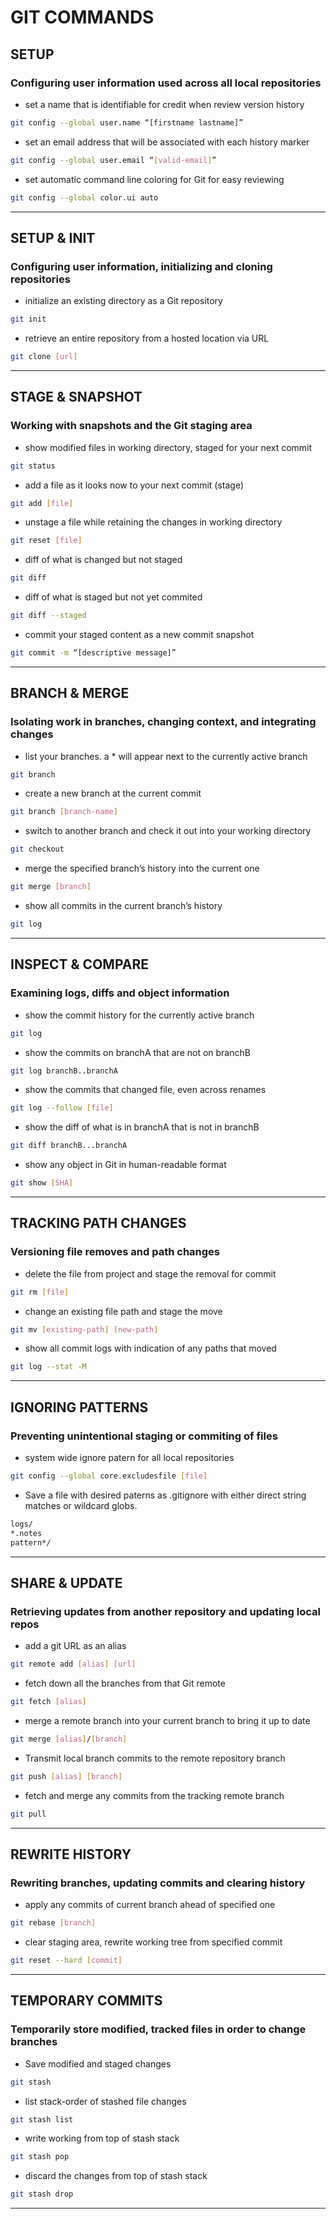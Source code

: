 # GIT COMMANDS

## SETUP

### Configuring user information used across all local repositories

* set a name that is identifiable for credit when review version history

``` bash
git config --global user.name “[firstname lastname]”
```

* set an email address that will be associated with each history marker

``` bash
git config --global user.email “[valid-email]”
```

* set automatic command line coloring for Git for easy reviewing

``` bash
git config --global color.ui auto
```

-- -- --

## SETUP & INIT

### Configuring user information, initializing and cloning repositories

* initialize an existing directory as a Git repository

``` bash
git init
```

* retrieve an entire repository from a hosted location via URL

``` bash
git clone [url]
```

-- -- --

## STAGE & SNAPSHOT

### Working with snapshots and the Git staging area

* show modified files in working directory, staged for your next commit

``` bash
git status
```

* add a file as it looks now to your next commit (stage)

``` bash
git add [file]
```

* unstage a file while retaining the changes in working directory

``` bash
git reset [file]
```

* diff of what is changed but not staged

``` bash
git diff
```

* diff of what is staged but not yet commited

``` bash
git diff --staged
```

* commit your staged content as a new commit snapshot

``` bash
git commit -m “[descriptive message]”
```

-- -- --

## BRANCH & MERGE

### Isolating work in branches, changing context, and integrating changes

* list your branches. a * will appear next to the currently active branch

``` bash
git branch
```

* create a new branch at the current commit

``` bash
git branch [branch-name]
```

* switch to another branch and check it out into your working directory

``` bash
git checkout
```

* merge the specified branch’s history into the current one

``` bash
git merge [branch]
```

* show all commits in the current branch’s history

``` bash
git log
```

-- -- --

## INSPECT & COMPARE

### Examining logs, diffs and object information

* show the commit history for the currently active branch

``` bash
git log
```

* show the commits on branchA that are not on branchB

``` bash
git log branchB..branchA
```

* show the commits that changed file, even across renames

``` bash
git log --follow [file]
```

* show the diff of what is in branchA that is not in branchB

``` bash
git diff branchB...branchA
```

* show any object in Git in human-readable format

``` bash
git show [SHA]
```

-- -- --

## TRACKING PATH CHANGES

### Versioning file removes and path changes

* delete the file from project and stage the removal for commit

``` bash
git rm [file]
```

* change an existing file path and stage the move

``` bash
git mv [existing-path] [new-path]
```

* show all commit logs with indication of any paths that moved

``` bash
git log --stat -M
```

-- -- --

## IGNORING PATTERNS

### Preventing unintentional staging or commiting of files

* system wide ignore patern for all local repositories

``` bash
git config --global core.excludesfile [file]
```

* Save a file with desired paterns as .gitignore with either direct string matches or wildcard globs.

``` bash
logs/
*.notes
pattern*/
```

-- -- --

## SHARE & UPDATE

### Retrieving updates from another repository and updating local repos

* add a git URL as an alias

``` bash
git remote add [alias] [url]
```

* fetch down all the branches from that Git remote

``` bash
git fetch [alias]
```

* merge a remote branch into your current branch to bring it up to date

``` bash
git merge [alias]/[branch]
```

* Transmit local branch commits to the remote repository branch

``` bash
git push [alias] [branch]
```

* fetch and merge any commits from the tracking remote branch

``` bash
git pull
```

-- -- --

## REWRITE HISTORY

### Rewriting branches, updating commits and clearing history

* apply any commits of current branch ahead of specified one

``` bash
git rebase [branch]
```

* clear staging area, rewrite working tree from specified commit

``` bash
git reset --hard [commit]
```

-- -- --

## TEMPORARY COMMITS

### Temporarily store modified, tracked files in order to change branches

* Save modified and staged changes

``` bash
git stash
```

* list stack-order of stashed file changes

``` bash
git stash list
```

* write working from top of stash stack

``` bash
git stash pop
```

* discard the changes from top of stash stack

``` bash
git stash drop
```

-- -- --
